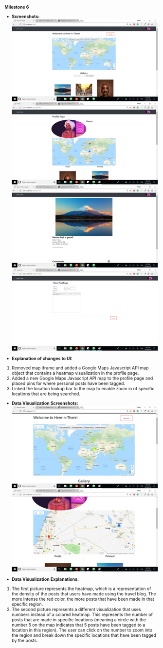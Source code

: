 **Milestone 6** 

* **Screenshots:** 
![Screenshot](ms6/ms6_1.png)
![Screenshot](ms6/ms6_2.png)
![Screenshot](ms6/ms6_3.png)
![Screenshot](ms6/ms6_4.png)


* **Explanation of changes to UI:** 
1. Removed map iframe and added a Google Maps Javascript API map object that contains a heatmap visualization in the profile page. 
2. Added a new Google Maps Javascript API map to the profile page and placed pins for where personal posts have been tagged. 
3. Linked the location lookup bar to the map to enable zoom in of specific locations that are being searched. 

* **Data Visualization Screenshots:** 
![Screenshot](ms6/ms6_5.png)
![Screenshot](ms6/ms6_6.png)

* **Data Visualization Explanations:** 
1. The first picture represents the heatmap, which is a representation of the density of the posts that users have made using the travel 
   blog. The more intense the red color, the more posts that have been made in that specific region. 
2. The second picture represents a different visualization that uses numbers instead of a colored heatmap. This represents the number of 
   posts that are made in specific locations (meaning a circle with the number 5 on the map indicates that 5 posts have been tagged to a
   location in this region). The user can click on the number to zoom into the region and break down the specific locations that have 
   been tagged by the posts. 
